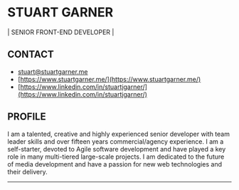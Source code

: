 # STUART GARNER

| SENIOR FRONT-END DEVELOPER |

## **CONTACT**

- stuart@stuartgarner.me
- [https://www.stuartgarner.me/](https://www.stuartgarner.me/)
- [https://www.linkedin.com/in/stuartjgarner/](https://www.linkedin.com/in/stuartjgarner/)

## **PROFILE**

I am a talented, creative and highly experienced senior developer with team leader skills and over fifteen years commercial/agency experience. I am a self-starter, devoted to Agile software development and have played a key role in many multi-tiered large-scale projects. I am dedicated to the future of media development and have a passion for new web technologies and their delivery.

---